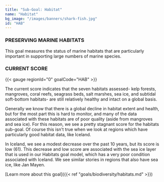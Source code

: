 ```yaml
---
title: "Sub-Goal: Habitat"
name: "Habitat"
bg_image: "/images/banners/shark-fish.jpg"
id: "HAB"
---
```


### PRESERVING MARINE HABITATS

This goal measures the status of marine habitats that are particularly important in supporting large numbers of marine species. 

### CURRENT SCORE

{{< gauge regionId="0" goalCode="HAB" >}}

The current score indicates that the seven habitats assessed- kelp forests, mangroves, coral reefs, seagrass beds, salt marshes, sea ice, and subtidal soft-bottom habitats- are still relatively healthy and intact on a global basis.

Generally we know that there is a global decline in habitat extent and health, but for the most part this is hard to monitor, and many of the data associated with these habitats are of poor quality (aside from mangroves and sea ice). For this reason, we see a pretty stagnant score for the habitats sub-goal. Of course this isn't true when we look at regions which have particularly good habitat data, like Iceland. 

In Iceland, we see a modest decrease over the past 10 years, but its score is low (61). This decrease and low score are associated with the sea ice layer that is used in our Habitats goal model, which has a very poor condition associated with Iceland. We see similar stories in regions that also have sea ice, like Jan Mayen. 



[Learn more about this goal]({{< ref "goals/biodiversity/habitats.md" >}})